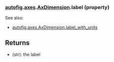 ### [autofig](autofig.md).[axes](autofig.axes.md).[AxDimension](autofig.axes.AxDimension.md).label (property)




See also:

* [autofig.axes.AxDimension.label_with_units](autofig.axes.AxDimension.label_with_units.md)

Returns
----------
* (str): the label

